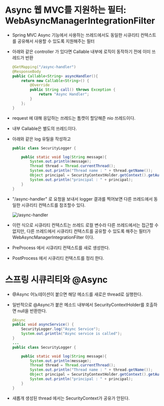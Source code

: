 # Async 웹 MVC를 지원하는 필터: WebAsyncManagerIntegrationFilter

-   Spring MVC Async 기능에서 사용하는 쓰레드에서도 동일한 시큐리티 컨텍스트를 공유해서 사용할 수 있도록 지원해주는 필터

-   아래와 같은 controller 가 있다면 Callable 내부에 로직이 동작하기 전에 이미 쓰레드가 반환

    ```java
    @GetMapping("/async-handler")
    @ResponseBody
    public Callable<String> asyncHandler(){
        return new Callable<String>() {
            @Override
            public String call() throws Exception {
                return "Async Handler";
            }
        };
    }
    ```

-   request 에 대해 응답하는 쓰레드는 톰캣이 할당해준 nio 쓰레드이다.
-   내부 Callable은 별도의 쓰레드이다.
-   아래와 같은 log 유틸을 작성하고

    ```java
    public class SecurityLogger {

        public static void log(String message){
            System.out.println(message);
            Thread thread = Thread.currentThread();
            System.out.println("Thread name : " + thread.getName());
            Object principal = SecurityContextHolder.getContext().getAuthentication().getPrincipal();
            System.out.println("principal : " + principal);
        }
    }
    ```

-   "/async-handler" 로 요청을 보내서 logger 결과를 찍어보면 다른 쓰레드에서 동일한 시큐리티 컨텍스트를 참조할수 있다.

    ![/async-handler](https://lh3.googleusercontent.com/pw/ACtC-3ff3VHjSyTvWC7UiDCJcmSpHSuRdQFIQ6HB_WJRMrOmh9Zr-P4tiBvlwZ_yYBXqvwXekNfRJkjNkBBcV3Bip8s1Xz0Dz-Fjl8YCid7KLoK1tjuYkY11ugtwzK5gavTN44_YPQoKUDibuKJRvvydrnN50g=w1228-h724-no?authuser=0)

-   이런 식으로 시큐리티 컨텍스트는 쓰레드 로컬 변수라 다른 쓰레드에서는 접근할 수 없지만, 다른 쓰레드에서 시큐리티 컨텍스트를 공유할 수 있도록 해주는 필터가 WebAsyncManagerIntegrationFilter 이다.

-   PreProcess 에서 시큐리티 컨텍스트를 새로 생성한다.
-   PostProcess 에서 시큐리티 컨텍스트를 정리 한다.

# 스프링 시큐리티와 @Async
- @Async 어노테이션이 붙으면 해당 메소드를 새로은 thread로 실행한다.
- 일반적으로 @Async가 붙은 메소드 내부에서 SecurityContextHolder를 호출하면 null을 반환한다.

    ```java
    @Async
    public void asyncService() {
        SecurityLogger.log("Async Service");
        System.out.println("Async service is called");
    }
    ...
    public class SecurityLogger {

        public static void log(String message){
            System.out.println(message);
            Thread thread = Thread.currentThread();
            System.out.println("Thread name : " + thread.getName());
            Object principal = SecurityContextHolder.getContext().getAuthentication().getPrincipal();
            System.out.println("principal : " + principal);
        }
    }
    ```
- 새롭개 생성된 thread 에서는 SecurityContext가 공유가 안된다.